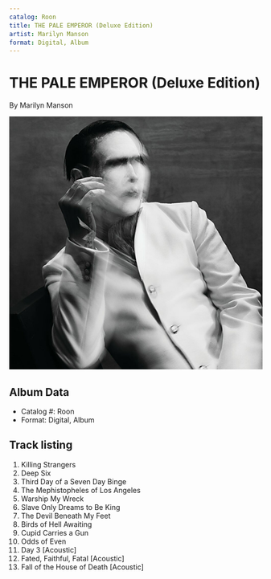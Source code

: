 ```yaml
---
catalog: Roon
title: THE PALE EMPEROR (Deluxe Edition)
artist: Marilyn Manson
format: Digital, Album
---
```


# THE PALE EMPEROR (Deluxe Edition)

By Marilyn Manson

![](../../assets/albumcovers/Marilyn_Manson-THE_PALE_EMPEROR_Deluxe_Edition.png)

## Album Data

- Catalog #: Roon
- Format: Digital, Album


## Track listing


1. Killing Strangers
2. Deep Six
3. Third Day of a Seven Day Binge
4. The Mephistopheles of Los Angeles
5. Warship My Wreck
6. Slave Only Dreams to Be King
7. The Devil Beneath My Feet
8. Birds of Hell Awaiting
9. Cupid Carries a Gun
10. Odds of Even
11. Day 3 [Acoustic]
12. Fated, Faithful, Fatal [Acoustic]
13. Fall of the House of Death [Acoustic]

